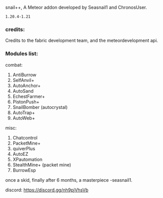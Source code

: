 snail++, A Meteor addon developed by Seasnail1 and ChronosUser.

`1.20.4-1.21`

### credits:
Credits to the fabric development team, and the meteordevelopment api.

### Modules list:

combat:
1. AntiBurrow
2. SelfAnvil+
3. AutoAnchor+
4. AutoSand
5. EchestFarmer+
6. PistonPush+
7. SnailBomber (autocrystal)
8. AutoTrap+
9. AutoWeb+

misc:
1. Chatcontrol
2. PacketMine+
3. quiverPlus
4. AutoEZ
5. XPautomation
6. StealthMine+ (packet mine)
7. BurrowEsp

once a skid, finally after 6 months, a masterpiece  -seasnail1.

discord: https://discord.gg/nh9pjVhsVb
